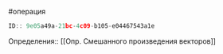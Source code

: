 #операция

```javascript
ID:: 9e05a49a-21bc-4c09-b105-e04467543a1e
```

Определения:: [[Опр. Смешанного произведения векторов]]